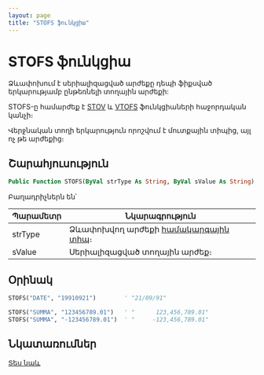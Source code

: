 ```yaml
---
layout: page
title: "STOFS ֆունկցիա"
---
```


# STOFS ֆունկցիա

Ձևափոխում է սերիալիզացված արժեքը դեպի ֆիքսված երկարությամբ ընթեռնելի տողային արժեքի:

STOFS-ը համարժեք է [STOV](STOV.md) և [VTOFS](VTOFS.md) ֆունկցիաների հաջորդական կանչի։

Վերջնական տողի երկարություն որոշվում է մուտքային տիպից, այլ ոչ թե արժեքից։

## Շարահյուսություն

``` vb
Public Function STOFS(ByVal strType As String, ByVal sValue As String) As String
```

Բաղադրիչներն են՝

| Պարամետր | Նկարագրություն |
|--|--|
| strType | Ձևափոխվող արժեքի [համակարգային տիպ](../../../types.md)։ |
| sValue | Սերիալիզացված տողային արժեք։ |

## Օրինակ

``` vb
STOFS("DATE", "19910921")        ' "21/09/91"

STOFS("SUMMA", "123456789.01")   ' "      123,456,789.01"
STOFS("SUMMA", "-123456789.01")  ' "     -123,456,789.01"
```

## Նկատառումներ

[Տես նաև](VTOFS.md)
